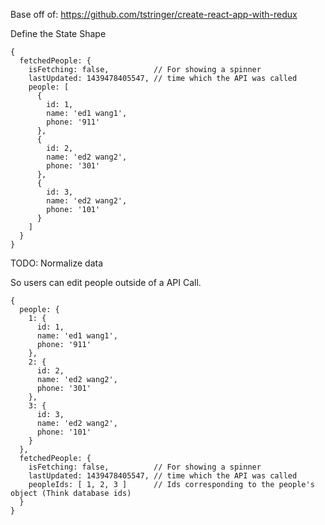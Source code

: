 Base off of: https://github.com/tstringer/create-react-app-with-redux

Define the State Shape

```
{
  fetchedPeople: {
    isFetching: false,          // For showing a spinner
    lastUpdated: 1439478405547, // time which the API was called
    people: [
      {
        id: 1,
        name: 'ed1 wang1',
        phone: '911'
      },
      {
        id: 2,
        name: 'ed2 wang2',
        phone: '301'
      },
      {
        id: 3,
        name: 'ed2 wang2',
        phone: '101'
      }
    ]
  }
}
```

TODO: Normalize data

So users can edit people outside of a API Call.

```
{
  people: {
    1: {
      id: 1,
      name: 'ed1 wang1',
      phone: '911'
    },
    2: {
      id: 2,
      name: 'ed2 wang2',
      phone: '301'
    },
    3: {
      id: 3,
      name: 'ed2 wang2',
      phone: '101'
    }
  },
  fetchedPeople: {
    isFetching: false,          // For showing a spinner
    lastUpdated: 1439478405547, // time which the API was called
    peopleIds: [ 1, 2, 3 ]      // Ids corresponding to the people's object (Think database ids)
  }
}
```
